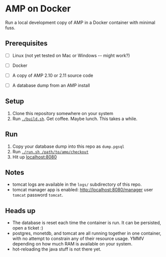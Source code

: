 AMP on Docker
=============

Run a local development copy of AMP in a Docker container with minimal fuss.


Prerequisites
-------------

- [ ] Linux (not yet tested on Mac or Windows -- might work?)
- [ ] Docker
- [ ] A copy of AMP 2.10 or 2.11 source code
- [ ] A database dump from an AMP install


Setup
-----

1. Clone this repository somewhere on your system
2. Run [`./build.sh`](build.sh). Get coffee. Maybe lunch. This takes a while.


Run
---

1. Copy your database dump into this repo as `dump.pgsql`
2. Run [`./run.sh /path/to/amp/checkout`](run.sh)
3. Hit up [localhost:8080](http://localhost:8080)


Notes
-----

- tomcat logs are available in the `logs/` subdirectory of this repo.
- tomcat manager app is enabled: [http://localhost:8080/manager](/manager/html) user `tomcat` password `tomcat`.


Heads up
--------

- The database is reset each time the container is run. It can be persisted, open a ticket :)
- postgres, monetdb, and tomcat are all running together in one container, with no attempt to constrain any of their resource usage. YMMV depending on how much RAM is available on your system.
- hot-reloading the java stuff is not there yet.
